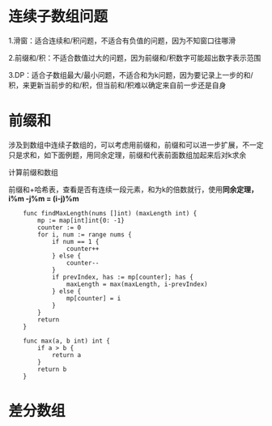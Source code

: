 # 连续子数组问题

1.滑窗：适合连续和/积问题，不适合有负值的问题，因为不知窗口往哪滑

2.前缀和/积：不适合数值过大的问题，因为前缀和/积数字可能超出数字表示范围

3.DP：适合子数组最大/最小问题，不适合和为k问题，因为要记录上一步的和/积，来更新当前步的和/积，但当前和/积难以确定来自前一步还是自身


# 前缀和
涉及到数组中连续子数组的，可以考虑用前缀和，前缀和可以进一步扩展，不一定只是求和，如下面例题，用同余定理，前缀和代表前面数组加起来后对k求余

计算前缀和数组

前缀和+哈希表，查看是否有连续一段元素，和为k的倍数就行，使用**同余定理，i%m -j%m = (i-j)%m**


```
	func findMaxLength(nums []int) (maxLength int) {
	    mp := map[int]int{0: -1}
	    counter := 0
	    for i, num := range nums {
	        if num == 1 {
	            counter++
	        } else {
	            counter--
	        }
	        if prevIndex, has := mp[counter]; has {
	            maxLength = max(maxLength, i-prevIndex)
	        } else {
	            mp[counter] = i
	        }
	    }
	    return
	}
	 
	func max(a, b int) int {
	    if a > b {
	        return a
	    }
	    return b
	}
```


# 差分数组

